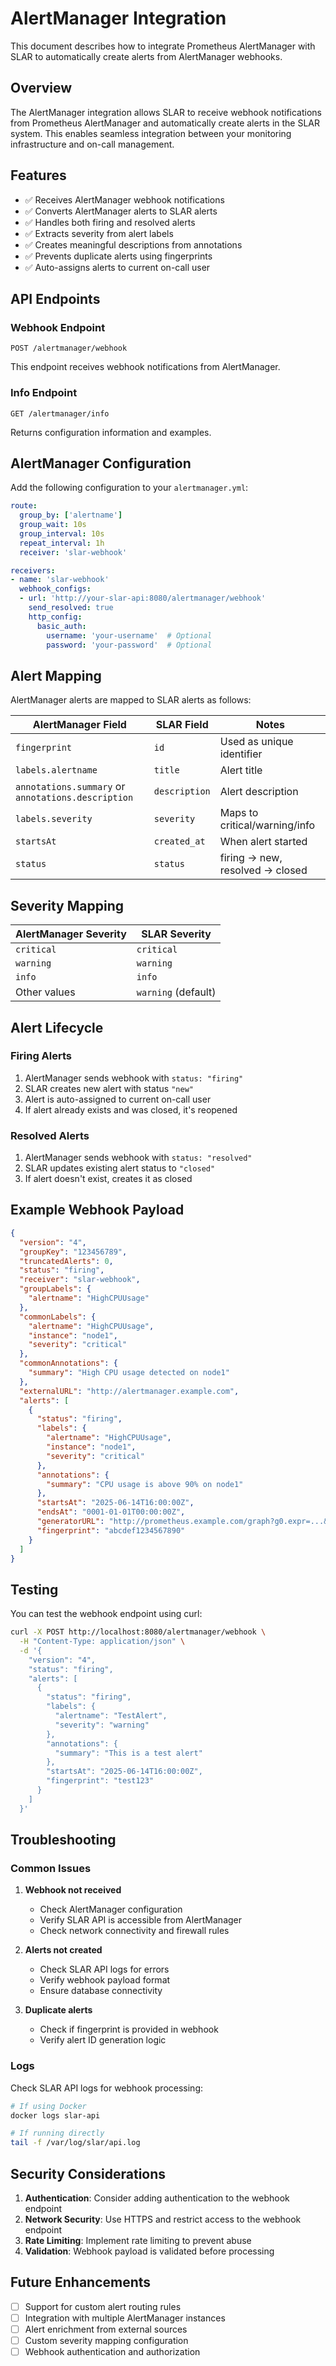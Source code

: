 # AlertManager Integration

This document describes how to integrate Prometheus AlertManager with SLAR to automatically create alerts from AlertManager webhooks.

## Overview

The AlertManager integration allows SLAR to receive webhook notifications from Prometheus AlertManager and automatically create alerts in the SLAR system. This enables seamless integration between your monitoring infrastructure and on-call management.

## Features

- ✅ Receives AlertManager webhook notifications
- ✅ Converts AlertManager alerts to SLAR alerts
- ✅ Handles both firing and resolved alerts
- ✅ Extracts severity from alert labels
- ✅ Creates meaningful descriptions from annotations
- ✅ Prevents duplicate alerts using fingerprints
- ✅ Auto-assigns alerts to current on-call user

## API Endpoints

### Webhook Endpoint
```
POST /alertmanager/webhook
```

This endpoint receives webhook notifications from AlertManager.

### Info Endpoint
```
GET /alertmanager/info
```

Returns configuration information and examples.

## AlertManager Configuration

Add the following configuration to your `alertmanager.yml`:

```yaml
route:
  group_by: ['alertname']
  group_wait: 10s
  group_interval: 10s
  repeat_interval: 1h
  receiver: 'slar-webhook'

receivers:
- name: 'slar-webhook'
  webhook_configs:
  - url: 'http://your-slar-api:8080/alertmanager/webhook'
    send_resolved: true
    http_config:
      basic_auth:
        username: 'your-username'  # Optional
        password: 'your-password'  # Optional
```

## Alert Mapping

AlertManager alerts are mapped to SLAR alerts as follows:

| AlertManager Field | SLAR Field | Notes |
|-------------------|------------|-------|
| `fingerprint` | `id` | Used as unique identifier |
| `labels.alertname` | `title` | Alert title |
| `annotations.summary` or `annotations.description` | `description` | Alert description |
| `labels.severity` | `severity` | Maps to critical/warning/info |
| `startsAt` | `created_at` | When alert started |
| `status` | `status` | firing → new, resolved → closed |

## Severity Mapping

| AlertManager Severity | SLAR Severity |
|----------------------|---------------|
| `critical` | `critical` |
| `warning` | `warning` |
| `info` | `info` |
| Other values | `warning` (default) |

## Alert Lifecycle

### Firing Alerts
1. AlertManager sends webhook with `status: "firing"`
2. SLAR creates new alert with status `"new"`
3. Alert is auto-assigned to current on-call user
4. If alert already exists and was closed, it's reopened

### Resolved Alerts
1. AlertManager sends webhook with `status: "resolved"`
2. SLAR updates existing alert status to `"closed"`
3. If alert doesn't exist, creates it as closed

## Example Webhook Payload

```json
{
  "version": "4",
  "groupKey": "123456789",
  "truncatedAlerts": 0,
  "status": "firing",
  "receiver": "slar-webhook",
  "groupLabels": {
    "alertname": "HighCPUUsage"
  },
  "commonLabels": {
    "alertname": "HighCPUUsage",
    "instance": "node1",
    "severity": "critical"
  },
  "commonAnnotations": {
    "summary": "High CPU usage detected on node1"
  },
  "externalURL": "http://alertmanager.example.com",
  "alerts": [
    {
      "status": "firing",
      "labels": {
        "alertname": "HighCPUUsage",
        "instance": "node1",
        "severity": "critical"
      },
      "annotations": {
        "summary": "CPU usage is above 90% on node1"
      },
      "startsAt": "2025-06-14T16:00:00Z",
      "endsAt": "0001-01-01T00:00:00Z",
      "generatorURL": "http://prometheus.example.com/graph?g0.expr=...&g0.tab=1",
      "fingerprint": "abcdef1234567890"
    }
  ]
}
```

## Testing

You can test the webhook endpoint using curl:

```bash
curl -X POST http://localhost:8080/alertmanager/webhook \
  -H "Content-Type: application/json" \
  -d '{
    "version": "4",
    "status": "firing",
    "alerts": [
      {
        "status": "firing",
        "labels": {
          "alertname": "TestAlert",
          "severity": "warning"
        },
        "annotations": {
          "summary": "This is a test alert"
        },
        "startsAt": "2025-06-14T16:00:00Z",
        "fingerprint": "test123"
      }
    ]
  }'
```

## Troubleshooting

### Common Issues

1. **Webhook not received**
   - Check AlertManager configuration
   - Verify SLAR API is accessible from AlertManager
   - Check network connectivity and firewall rules

2. **Alerts not created**
   - Check SLAR API logs for errors
   - Verify webhook payload format
   - Ensure database connectivity

3. **Duplicate alerts**
   - Check if fingerprint is provided in webhook
   - Verify alert ID generation logic

### Logs

Check SLAR API logs for webhook processing:

```bash
# If using Docker
docker logs slar-api

# If running directly
tail -f /var/log/slar/api.log
```

## Security Considerations

1. **Authentication**: Consider adding authentication to the webhook endpoint
2. **Network Security**: Use HTTPS and restrict access to the webhook endpoint
3. **Rate Limiting**: Implement rate limiting to prevent abuse
4. **Validation**: Webhook payload is validated before processing

## Future Enhancements

- [ ] Support for custom alert routing rules
- [ ] Integration with multiple AlertManager instances
- [ ] Alert enrichment from external sources
- [ ] Custom severity mapping configuration
- [ ] Webhook authentication and authorization 